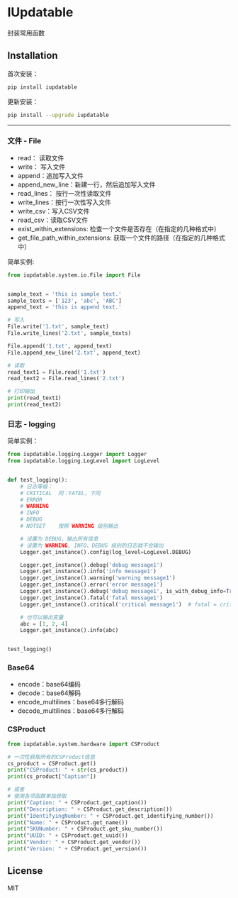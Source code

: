 IUpdatable
=======================

封装常用函数


Installation
-----

首次安装：

```bash
pip install iupdatable
```

更新安装：

```bash
pip install --upgrade iupdatable
```


-----

### 文件 - File
- read： 读取文件
- write： 写入文件
- append：追加写入文件
- append_new_line：新建一行，然后追加写入文件
- read_lines： 按行一次性读取文件
- write_lines：按行一次性写入文件
- write_csv：写入CSV文件
- read_csv：读取CSV文件
- exist_within_extensions: 检查一个文件是否存在（在指定的几种格式中）
- get_file_path_within_extensions: 获取一个文件的路径（在指定的几种格式中）

简单实例:

```python
from iupdatable.system.io.File import File


sample_text = 'this is sample text.'
sample_texts = ['123', 'abc', 'ABC']
append_text = 'this is append text.'

# 写入
File.write('1.txt', sample_text)
File.write_lines('2.txt', sample_texts)

File.append('1.txt', append_text)
File.append_new_line('2.txt', append_text)

# 读取
read_text1 = File.read('1.txt')
read_text2 = File.read_lines('2.txt')

# 打印输出
print(read_text1)
print(read_text2)
```

### 日志 - logging

简单实例：

```python
from iupdatable.logging.Logger import Logger
from iupdatable.logging.LogLevel import LogLevel


def test_logging():
    # 日志等级：
    # CRITICAL  同：FATEL，下同
    # ERROR
    # WARNING
    # INFO
    # DEBUG
    # NOTSET    按照 WARNING 级别输出

    # 设置为 DEBUG，输出所有信息
    # 设置为 WARNING, INFO、DEBUG 级别的日志就不会输出
    Logger.get_instance().config(log_level=LogLevel.DEBUG)

    Logger.get_instance().debug('debug message1')
    Logger.get_instance().info('info message1')
    Logger.get_instance().warning('warning message1')
    Logger.get_instance().error('error message1')
    Logger.get_instance().debug('debug message1', is_with_debug_info=True)  # 要想输出具体的调试信息
    Logger.get_instance().fatal('fatal message1')
    Logger.get_instance().critical('critical message1')  # fatal = critical

    # 也可以输出变量
    abc = [1, 2, 4]
    Logger.get_instance().info(abc)


test_logging()
```

### Base64
- encode：base64编码
- decode：base64解码
- encode_multilines：base64多行解码
- decode_multilines：base64多行解码

### CSProduct

```python
from iupdatable.system.hardware import CSProduct

# 一次性获取所有的CSProduct信息
cs_product = CSProduct.get()
print("CSProduct: " + str(cs_product))
print(cs_product["Caption"])

# 或者
# 使用各项函数单独获取
print("Caption: " + CSProduct.get_caption())
print("Description: " + CSProduct.get_description())
print("IdentifyingNumber: " + CSProduct.get_identifying_number())
print("Name: " + CSProduct.get_name())
print("SKUNumber: " + CSProduct.get_sku_number())
print("UUID: " + CSProduct.get_uuid())
print("Vendor: " + CSProduct.get_vendor())
print("Version: " + CSProduct.get_version())

```



License
-------
MIT